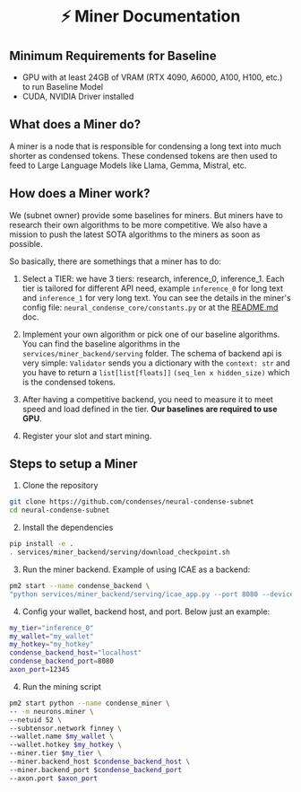 <div align="center">

# ⚡ Miner Documentation

</div>

## Minimum Requirements for Baseline
- GPU with at least 24GB of VRAM (RTX 4090, A6000, A100, H100, etc.) to run Baseline Model
- CUDA, NVIDIA Driver installed

## What does a Miner do?

A miner is a node that is responsible for condensing a long text into much shorter as condensed tokens. These condensed tokens are then used to feed to Large Language Models like Llama, Gemma, Mistral, etc.

## How does a Miner work?

We (subnet owner) provide some baselines for miners. But miners have to research their own algorithms to be more competitive. We also have a mission to push the latest SOTA algorithms to the miners as soon as possible.

So basically, there are somethings that a miner has to do:

1. Select a TIER: we have 3 tiers: research, inference_0, inference_1. Each tier is tailored for different API need, example `inference_0` for long text and `inference_1` for very long text. You can see the details in the miner's config file: `neural_condense_core/constants.py` or at the [README.md](../README.md) doc.

2. Implement your own algorithm or pick one of our baseline algorithms. You can find the baseline algorithms in the `services/miner_backend/serving` folder.
The schema of backend api is very simple: `Validator` sends you a dictionary with the `context: str` and you have to return a `list[list[floats]]` `(seq_len x hidden_size)` which is the condensed tokens.

3. After having a competitive backend, you need to measure it to meet speed and load defined in the tier. **Our baselines are required to use GPU**.

4. Register your slot and start mining.

## Steps to setup a Miner

1. Clone the repository
```bash
git clone https://github.com/condenses/neural-condense-subnet
cd neural-condense-subnet
```

2. Install the dependencies
```bash
pip install -e .
. services/miner_backend/serving/download_checkpoint.sh
```

3. Run the miner backend. Example of using ICAE as a backend:
```bash
pm2 start --name condense_backend \
"python services/miner_backend/serving/icae_app.py --port 8080 --devices 0 --workers_per_device 1"
```

4. Config your wallet, backend host, and port. Below just an example:
```bash
my_tier="inference_0"
my_wallet="my_wallet"
my_hotkey="my_hotkey"
condense_backend_host="localhost"
condense_backend_port=8080
axon_port=12345
```

4. Run the mining script
```bash
pm2 start python --name condense_miner \
-- -m neurons.miner \
--netuid 52 \
--subtensor.network finney \
--wallet.name $my_wallet \
--wallet.hotkey $my_hotkey \
--miner.tier $my_tier \
--miner.backend_host $condense_backend_host \
--miner.backend_port $condense_backend_port
--axon.port $axon_port
```
